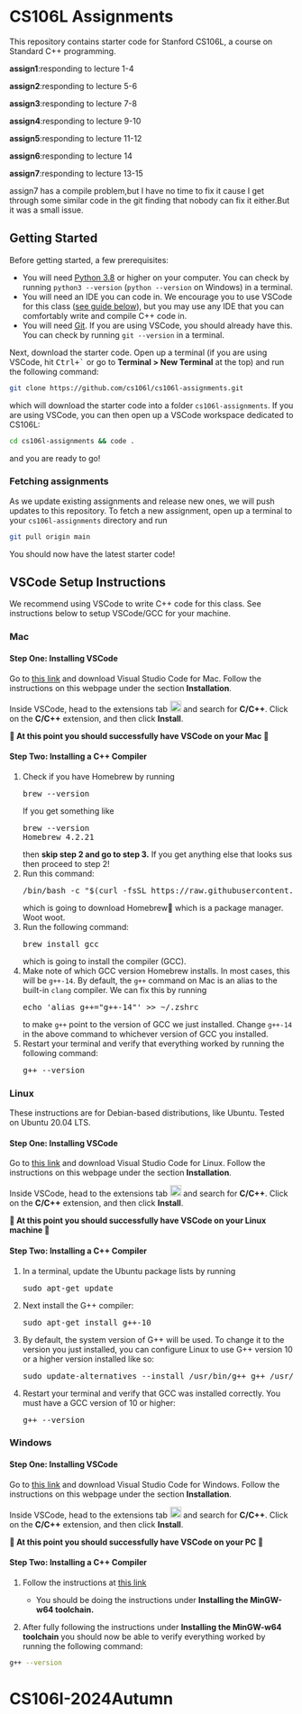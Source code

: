 # CS106L Assignments 

This repository contains starter code for Stanford CS106L, a course on Standard C++ programming.

**assign1**:responding to lecture 1-4

**assign2**:responding to lecture 5-6

**assign3**:responding to lecture 7-8

**assign4**:responding to lecture 9-10

**assign5**:responding to lecture 11-12

**assign6**:responding to lecture 14

**assign7**:responding to lecture 13-15


assign7 has a compile problem,but I have no time to fix it cause I get through some similar code in the git finding that nobody can fix it either.But it was a small issue.

## Getting Started

Before getting started, a few prerequisites:

* You will need [Python 3.8](https://www.python.org/downloads/) or higher on your computer. You can check by running `python3 --version` (`python --version` on Windows) in a terminal.
* You will need an IDE you can code in. We encourage you to use VSCode for this class ([see guide below](#vscode-setup-instructions)), but you may use any IDE that you can comfortably write and compile C++ code in.
* You will need [Git](https://git-scm.com/). If you are using VSCode, you should already have this. You can check by running `git --version` in a terminal.

Next, download the starter code. Open up a terminal (if you are using VSCode, hit <kbd>Ctrl+\`</kbd> or go to **Terminal > New Terminal** at the top) and run the following command:

```sh
git clone https://github.com/cs106l/cs106l-assignments.git
```

which will download the starter code into a folder `cs106l-assignments`. If you are using VSCode, you can then open up a VSCode workspace dedicated to CS106L:

```sh
cd cs106l-assignments && code .
```

and you are ready to go!

### Fetching assignments

As we update existing assignments and release new ones, we will push updates to this repository. To fetch a new assignment, open up a terminal to your `cs106l-assignments` directory and run

```sh
git pull origin main
```

You should now have the latest starter code!

## VSCode Setup Instructions

We recommend using VSCode to write C++ code for this class. See instructions below to setup VSCode/GCC for your machine.

### Mac

#### Step One: Installing VSCode

Go to [this link](https://code.visualstudio.com/docs/setup/mac)
and download Visual Studio Code for Mac. Follow the instructions on this webpage under the
section **Installation**.

Inside VSCode, head to the extensions tab <img src="docs/vscode-extensions.png" display="inline" height="20px"></img> and search for **C/C++**. Click on the **C/C++** extension, and then click **Install**.

<b> 🥳 At this point you should successfully have VSCode on your Mac 👏 </b>

#### Step Two: Installing a C++ Compiler

<ol>
  <li>
    Check if you have Homebrew by running 
    <pre lang="sh">brew --version</pre>
    If you get something like
    <pre lang="sh">
brew --version
Homebrew 4.2.21</pre>
    then <b>skip step 2 and go to step 3.</b> If you get anything else that looks sus then proceed to step 2!
  </li>
  <li>
    Run this command:
    <pre lang="sh">/bin/bash -c "$(curl -fsSL https://raw.githubusercontent.com/Homebrew/install/HEAD/install.sh)"</pre>
    which is going to download Homebrew🍺 which is a package manager. Woot woot.
  </li>
  <li>
    Run the following command:
    <pre lang="sh">brew install gcc</pre>
    which is going to install the compiler (GCC).
  </li>
  <li>
    Make note of which GCC version Homebrew installs. In most cases, this will be <code>g++-14</code>. 
    By default, the <code>g++</code> command on Mac is an alias to the built-in <code>clang</code> compiler. We can fix this by running <pre lang="sh">echo 'alias g++="g++-14"' >> ~/.zshrc</pre> to make <code>g++</code> point to the version of GCC we just installed. Change <code>g++-14</code> in the above command to whichever version of GCC you installed.
  <li>
    Restart your terminal and verify that everything worked by running the following command:
    <pre lang="sh">g++ --version</pre>
  </li>
</ol>

### Linux

These instructions are for Debian-based distributions, like Ubuntu. Tested on Ubuntu 20.04 LTS.

#### Step One: Installing VSCode

Go to [this link](https://code.visualstudio.com/docs/setup/linux)
and download Visual Studio Code for Linux. Follow the instructions on this webpage under the section **Installation**.

Inside VSCode, head to the extensions tab <img src="docs/vscode-extensions.png" display="inline" height="20px"></img> and search for **C/C++**. Click on the **C/C++** extension, and then click **Install**.

<b> 🥳 At this point you should successfully have VSCode on your Linux machine 👏 </b>

#### Step Two: Installing a C++ Compiler

<ol>
  <li>In a terminal, update the Ubuntu package lists by running <pre lang="sh">sudo apt-get update</pre></li>
  <li>Next install the G++ compiler: <pre lang="sh">sudo apt-get install g++-10</pre></li>
  <li>By default, the system version of G++ will be used. To change it to the version you just installed, you can configure Linux to use G++ version 10 or a higher version installed like so: <pre lang="sh">sudo update-alternatives --install /usr/bin/g++ g++ /usr/bin/g++-10 10</pre></li>
  <li>Restart your terminal and verify that GCC was installed correctly. You must have a GCC version of 10 or higher: <pre lang="sh">g++ --version</pre></li>
</ol>


### Windows

#### Step One: Installing VSCode

Go to [this link](https://code.visualstudio.com/docs/setup/windows)
and download Visual Studio Code for Windows. Follow the instructions on this webpage under the
section **Installation**.

Inside VSCode, head to the extensions tab <img src="docs/vscode-extensions.png" display="inline" height="20px"></img> and search for **C/C++**. Click on the **C/C++** extension, and then click **Install**.

<b> 🥳 At this point you should successfully have VSCode on your PC 👏 </b>

#### Step Two: Installing a C++ Compiler

1. Follow the instructions at [this link](https://code.visualstudio.com/docs/cpp/config-mingw)
    * You should be doing the instructions under **Installing the
MinGW-w64 toolchain.**

2. After fully following the instructions under **Installing the
MinGW-w64 toolchain** you should now be able to verify
everything worked by running the following command:

```sh
g++ --version
```
# CS106I-2024Autumn
